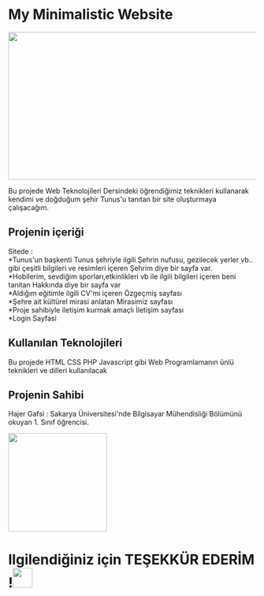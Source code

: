 <h1>My Minimalistic Website</h1>
<img src ="https://observatoirevivreensemble.org/sites/observatoirevivreensemble.org/files/styles/obs-screen-lg-16-9/public/av_bourguiba.jpg?itok=g-wRGuZQ" width="600" height="300">
<p>   Bu projede Web Teknolojileri Dersindeki öğrendiğimiz teknikleri kullanarak kendimi ve doğduğum şehir Tunus'u tanıtan bir site oluşturmaya çalışacağım.</p>
<h2> Projenin içeriği </h2>
<p> Sitede : <br> 
  *Tunus'un başkenti Tunus şehriyle ilgili Şehrin nufusu, gezilecek yerler vb.. gibi çeşitli bilgileri ve resimleri içeren  Şehrim diye bir sayfa var. <br> 
  *Hobilerim, sevdiğim sporları,etkinlikleri vb ile ilgili bilgileri içeren beni tanitan Hakkında diye bir sayfa var <br> 
  *Aldığım eğitimle ilgili CV'mi içeren Özgeçmiş sayfası <br> 
  *Şehre ait kültürel mirasi anlatan Mirasimiz sayfası <br> 
  *Proje sahibiyle iletişim kurmak amaçlı İletişim sayfası <br> 
  *Login Sayfasi <br> 
</p>
<h2> Kullanılan Teknolojileri </h2>
<p> Bu projede HTML CSS PHP Javascript gibi Web Programlamanın ünlü teknikleri ve dilleri kullanılacak </p>
<h2> Projenin Sahibi </h2>
<p> Hajer Gafsi : Sakarya Üniversitesi'nde Bilgisayar Mühendisliği Bölümünü okuyan 1. Sınıf öğrencisi. </p>
<img src="https://secureservercdn.net/198.71.233.51/cxz.f6d.myftpupload.com/wp-content/uploads/2019/02/Tunisia.jpg" height="200" >
<h1>Ilgilendiğiniz için TEŞEKKÜR EDERİM !<img src ="https://i.dlpng.com/static/png/6324562_preview.png" height="40" width="40"> </h1>
